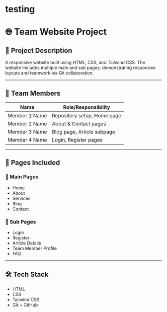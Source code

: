 # testing
# 🌐 Team Website Project

## 📘 Project Description
A responsive website built using HTML, CSS, and Tailwind CSS. The website includes multiple main and sub pages, demonstrating responsive layouts and teamwork via Git collaboration.

---

## 👥 Team Members
| Name             | Role/Responsibility             |
|------------------|---------------------------------|
| Member 1 Name    | Repository setup, Home page     |
| Member 2 Name    | About & Contact pages           |
| Member 3 Name    | Blog page, Article subpage      |
| Member 4 Name    | Login, Register pages           |

---

## 📄 Pages Included

### 🔹 Main Pages
- Home
- About
- Services
- Blog
- Contact

### 🔸 Sub Pages
- Login
- Register
- Article Details
- Team Member Profile
- FAQ

---

## 🛠️ Tech Stack
- HTML
- CSS
- Tailwind CSS
- Git + GitHub
